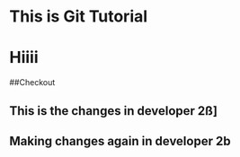# This is Git Tutorial
# Hiiii
##Checkout 
## This is the changes in developer 2ß]
## Making changes again in developer 2b